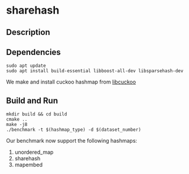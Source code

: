 # sharehash

## Description


## Dependencies

```
sudo apt update
sudo apt install build-essential libboost-all-dev libsparsehash-dev
```
We make and install cuckoo hashmap from [libcuckoo](https://github.com/efficient/libcuckoo)

## Build and Run

```
mkdir build && cd build
cmake ..
make -j8
./benchmark -t $(hashmap_type) -d $(dataset_number)
```

Our benchmark now support the following hashmaps:
1. unordered_map
2. sharehash
3. mapembed